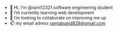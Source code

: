 - 👋 Hi, I’m @rami12321 software engineering student
- 🌱 I’m currently learning web development
- 💞️ I’m looking to collaborate on improving me up
- 📫 my email adress ramiabueid828@gmail.com
<!---
rami12321/rami12321 is a ✨ special ✨ repository because its `README.md` (this file) appears on your GitHub profile.
You can click the Preview link to take a look at your changes.
--->
